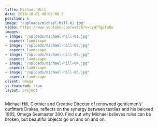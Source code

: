```yaml
---
title: Michael Hill
date: 2018-10-01 00:02:00 Z
position: 6
image: "/uploads/michael-hill-01.jpg"
video: https://www.youtube.com/watch?v=cyWTTgpfuQw
images:
- image: "/uploads/michael-hill-01.jpg"
  aspect: landscape
- image: "/uploads/michael-hill-02.jpg"
  aspect: landscape
- image: "/uploads/michael-hill-03.jpg"
  aspect: landscape
- image: "/uploads/michael-hill-04.jpg"
  aspect: landscape
- image: "/uploads/michael-hill-05.jpg"
  aspect: landscape
client: Omega
is-featured: true
layout: project
---
```


Michael Hill, Clothier and Creative Director of renowned gentlemen’s' outfitters Drakes, reflects on the synergy between textiles and his beloved 1965, Omega Seamaster 300. Find out why Michael believes rules can be broken, but beautiful objects go on and on and on.